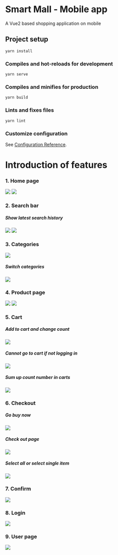 # Smart Mall - Mobile app

A Vue2 based shopping application on mobile

## Project setup
```
yarn install
```

### Compiles and hot-reloads for development
```
yarn serve
```

### Compiles and minifies for production
```
yarn build
```

### Lints and fixes files
```
yarn lint
```

### Customize configuration
See [Configuration Reference](https://cli.vuejs.org/config/).

# Introduction of features

### 1. Home page
![](./assets/layout.png)
![](./assets/layout2.png)

### 2. Search bar

##### Show latest search history
![](./assets/search.png)
![](./assets/seach1.png)

### 3. Categories
![](./assets/cates.png)
##### Switch categories
![](./assets/cate1.png)

### 4. Product page
![](./assets/seach1.png)
![](./assets/products.png)

### 5. Cart
##### Add to cart and change count
![](./assets/addCart.png)
##### Cannot go to cart if not logging in
![](./assets/goLogin.png)
##### Sum up count number in carts
![](./assets/cartCount.png)

### 6. Checkout
##### Go buy now
![](./assets/buyNow.png)
##### Check out page
![](./assets/cart.png)
##### Select all or select single item
![](./assets/select.png)


### 7. Confirm
![](./assets/order.png)

### 8. Login
![](./assets/LoginPage.png)

### 9. User page
![](./assets/user.png)

